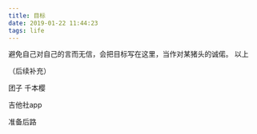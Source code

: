 ```yaml
---
title: 目标
date: 2019-01-22 11:44:23
tags: life
---
```


避免自己对自己的言而无信，会把目标写在这里，当作对某猪头的诚偌。
以上

（后续补充）

团子
千本樱

吉他社app

准备后路
